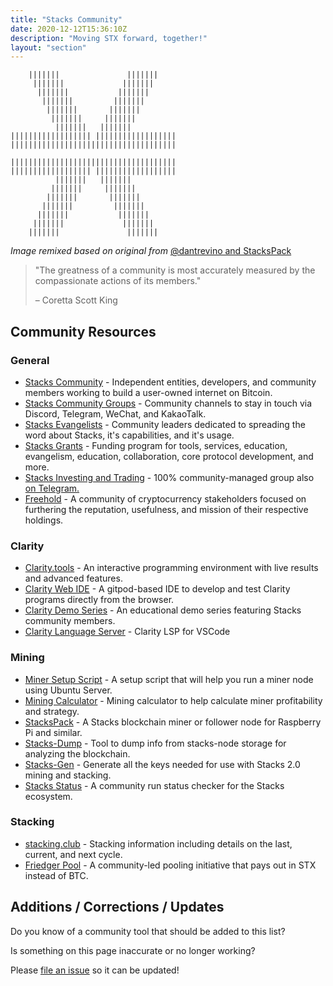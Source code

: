 ```yaml
---
title: "Stacks Community"
date: 2020-12-12T15:36:10Z
description: "Moving STX forward, together!"
layout: "section"
---
```


```none
    |||||||               |||||||
     |||||||             |||||||
      |||||||           |||||||
       |||||||         |||||||
        |||||||       |||||||
         |||||||     |||||||
          |||||||   |||||||
|||||||||||||||||| ||||||||||||||||||
|||||||||||||||||||||||||||||||||||||

|||||||||||||||||||||||||||||||||||||
|||||||||||||||||| ||||||||||||||||||
          |||||||   |||||||
         |||||||     |||||||
        |||||||       |||||||
       |||||||         |||||||
      |||||||           |||||||
     |||||||             |||||||
    |||||||               |||||||
```

*Image remixed based on original from* [@dantrevino and StacksPack](https://gitlab.com/riot.ai/stackspack)

> "The greatness of a community is most accurately measured by the compassionate actions of its members."
>
> – Coretta Scott King

## Community Resources

### General

- [Stacks Community](https://community.blockstack.org/) - Independent entities, developers, and community members working to build a user-owned internet on Bitcoin.
- [Stacks Community Groups](https://community.blockstack.org/groups) - Community channels to stay in touch via Discord, Telegram, WeChat, and KakaoTalk.
- [Stacks Evangelists](https://community.blockstack.org/evangelists) - Community leaders dedicated to spreading the word about Stacks, it's capabilities, and it's usage.
- [Stacks Grants](https://grants.stacks.org) - Funding program for tools, services, education, evangelism, education, collaboration, core protocol development, and more.
- [Stacks Investing and Trading](https://twitter.com/StacksTrade) - 100% community-managed group also [on Telegram.](https://t.me/StacksTrade)
- [Freehold](https://joinfreehold.com) - A community of cryptocurrency stakeholders focused on furthering the reputation, usefulness, and mission of their respective holdings.

### Clarity

- [Clarity.tools](http://clarity.tools/) - An interactive programming environment with live results and advanced features.
- [Clarity Web IDE](https://github.com/friedger/clarity-js-sdk/blob/feature/web-ide/packages/clarity-tutorials/README-web-ide.md) - A gitpod-based IDE to develop and test Clarity programs directly from the browser.
- [Clarity Demo Series](https://github.com/friedger/clarity-demo) - An educational demo series featuring Stacks community members.
- [Clarity Language Server](https://marketplace.visualstudio.com/items?itemName=lgalabru.clarity-lsp) - Clarity LSP for VSCode

### Mining

- [Miner Setup Script](https://github.com/AbsorbingChaos/stx-miner-script) - A setup script that will help you run a miner node using Ubuntu Server.
- [Mining Calculator](https://friedger.github.io/mining-calculator/) - Mining calculator to help calculate miner profitability and strategy.
- [StacksPack](https://gitlab.com/riot.ai/stackspack) - A Stacks blockchain miner or follower node for Raspberry Pi and similar.
- [Stacks-Dump](https://github.com/psq/stacks-dump) - Tool to dump info from stacks-node storage for analyzing the blockchain.
- [Stacks-Gen](https://github.com/psq/stacks-gen) - Generate all the keys needed for use with Stacks 2.0 mining and stacking.
- [Stacks Status](https://stacks-status.com/) - A community run status checker for the Stacks ecosystem.

### Stacking

- [stacking.club](https://stacking.club/) - Stacking information including details on the last, current, and next cycle.
- [Friedger Pool](https://pool.friedger.de/) - A community-led pooling initiative that pays out in STX instead of BTC.

## Additions / Corrections / Updates

Do you know of a community tool that should be added to this list?

Is something on this page inaccurate or no longer working?

Please [file an issue](https://github.com/AbsorbingChaos/stacks101-com/issues/new) so it can be updated!
